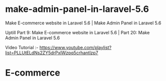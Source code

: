 # make-admin-panel-in-laravel-5.6
Make E-commerce website in Laravel 5.6 | Make Admin Panel in Laravel 5.6

Uptill Part 9: Make E-commerce website in Laravel 5.6 | Part 20: Make Admin Panel in Laravel 5.6

Video Tutorial :- https://www.youtube.com/playlist?list=PLLUtELdNs2ZY5drPxIWzpq5crhantlzp7






# E-commerce
